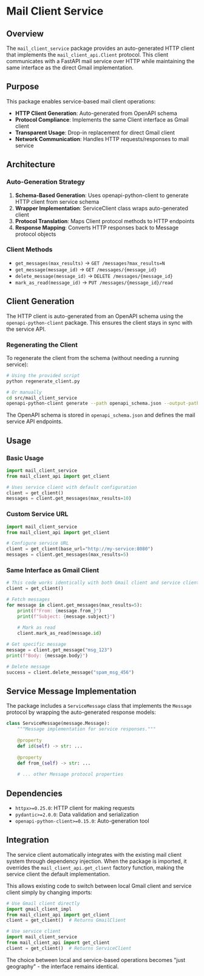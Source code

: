 # Mail Client Service

## Overview

The `mail_client_service` package provides an auto-generated HTTP client that implements the `mail_client_api.Client` protocol. This client communicates with a FastAPI mail service over HTTP while maintaining the same interface as the direct Gmail implementation.

## Purpose

This package enables service-based mail client operations:

- **HTTP Client Generation**: Auto-generated from OpenAPI schema
- **Protocol Compliance**: Implements the same Client interface as Gmail client
- **Transparent Usage**: Drop-in replacement for direct Gmail client
- **Network Communication**: Handles HTTP requests/responses to mail service

## Architecture

### Auto-Generation Strategy

1. **Schema-Based Generation**: Uses openapi-python-client to generate HTTP client from service schema
2. **Wrapper Implementation**: ServiceClient class wraps auto-generated client 
3. **Protocol Translation**: Maps Client protocol methods to HTTP endpoints
4. **Response Mapping**: Converts HTTP responses back to Message protocol objects

### Client Methods

- `get_messages(max_results)` → `GET /messages?max_results=N`
- `get_message(message_id)` → `GET /messages/{message_id}`
- `delete_message(message_id)` → `DELETE /messages/{message_id}`
- `mark_as_read(message_id)` → `PUT /messages/{message_id}/read`

## Client Generation

The HTTP client is auto-generated from an OpenAPI schema using the `openapi-python-client` package. This ensures the client stays in sync with the service API.

### Regenerating the Client

To regenerate the client from the schema (without needing a running service):

```bash
# Using the provided script
python regenerate_client.py

# Or manually
cd src/mail_client_service
openapi-python-client generate --path openapi_schema.json --output-path generated
```

The OpenAPI schema is stored in `openapi_schema.json` and defines the mail service API endpoints.

## Usage

### Basic Usage

```python
import mail_client_service
from mail_client_api import get_client

# Uses service client with default configuration
client = get_client()
messages = client.get_messages(max_results=10)
```

### Custom Service URL

```python
import mail_client_service
from mail_client_api import get_client

# Configure service URL
client = get_client(base_url="http://my-service:8080")
messages = client.get_messages(max_results=5)
```

### Same Interface as Gmail Client

```python
# This code works identically with both Gmail client and service client
client = get_client()

# Fetch messages
for message in client.get_messages(max_results=5):
    print(f"From: {message.from_}")
    print(f"Subject: {message.subject}")
    
    # Mark as read
    client.mark_as_read(message.id)

# Get specific message
message = client.get_message("msg_123")
print(f"Body: {message.body}")

# Delete message
success = client.delete_message("spam_msg_456")
```

## Service Message Implementation

The package includes a `ServiceMessage` class that implements the `Message` protocol by wrapping the auto-generated response models:

```python
class ServiceMessage(message.Message):
    """Message implementation for service responses."""
    
    @property
    def id(self) -> str: ...
    
    @property
    def from_(self) -> str: ...
    
    # ... other Message protocol properties
```

## Dependencies

- `httpx>=0.25.0`: HTTP client for making requests
- `pydantic>=2.0.0`: Data validation and serialization
- `openapi-python-client>=0.15.0`: Auto-generation tool

## Integration

The service client automatically integrates with the existing mail client system through dependency injection. When the package is imported, it overrides the `mail_client_api.get_client` factory function, making the service client the default implementation.

This allows existing code to switch between local Gmail client and service client simply by changing imports:

```python
# Use Gmail client directly
import gmail_client_impl
from mail_client_api import get_client
client = get_client()  # Returns GmailClient

# Use service client
import mail_client_service
from mail_client_api import get_client  
client = get_client()  # Returns ServiceClient
```

The choice between local and service-based operations becomes "just geography" - the interface remains identical.
